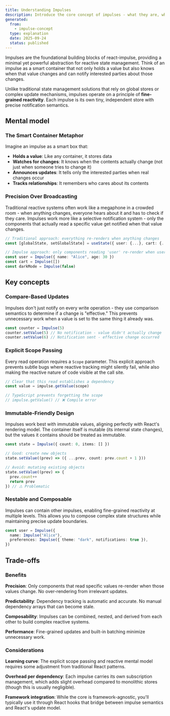 ```yaml
---
title: Understanding Impulses
description: Introduce the core concept of impulses - what they are, why they exist, and how they work
generated:
  from:
    - impulse-concept
  type: explanation
  date: 2025-09-24
  status: published
---
```


Impulses are the foundational building blocks of react-impulse, providing a minimal yet powerful abstraction for reactive state management. Think of an impulse as a smart container that not only holds a value but also knows when that value changes and can notify interested parties about those changes.

Unlike traditional state management solutions that rely on global stores or complex update mechanisms, impulses operate on a principle of **fine-grained reactivity**. Each impulse is its own tiny, independent store with precise notification semantics.

## Mental model

### The Smart Container Metaphor

Imagine an impulse as a smart box that:

- **Holds a value**: Like any container, it stores data
- **Watches for changes**: It knows when the contents actually change (not just when someone tries to change it)
- **Announces updates**: It tells only the interested parties when real changes occur
- **Tracks relationships**: It remembers who cares about its contents

### Precision Over Broadcasting

Traditional reactive systems often work like a megaphone in a crowded room - when anything changes, everyone hears about it and has to check if they care. Impulses work more like a selective notification system - only the components that actually read a specific value get notified when that value changes.

```typescript
// Traditional approach: everything re-renders when anything changes
const [globalState, setGlobalState] = useState({ user: {...}, cart: {...}, ui: {...} })

// Impulse approach: only components reading 'user' re-render when user changes
const user = Impulse({ name: "Alice", age: 30 })
const cart = Impulse([])
const darkMode = Impulse(false)
```

## Key concepts

### Compare-Based Updates

Impulses don't just notify on every write operation - they use comparison semantics to determine if a change is "effective." This prevents unnecessary work when a value is set to the same thing it already was.

```typescript
const counter = Impulse(5)
counter.setValue(5) // No notification - value didn't actually change
counter.setValue(6) // Notification sent - effective change occurred
```

### Explicit Scope Passing

Every read operation requires a `Scope` parameter. This explicit approach prevents subtle bugs where reactive tracking might silently fail, while also making the reactive nature of code visible at the call site.

```typescript
// Clear that this read establishes a dependency
const value = impulse.getValue(scope)

// TypeScript prevents forgetting the scope
// impulse.getValue() // ❌ Compile error
```

### Immutable-Friendly Design

Impulses work best with immutable values, aligning perfectly with React's rendering model. The container itself is mutable (its internal state changes), but the values it contains should be treated as immutable.

```typescript
const state = Impulse({ count: 0, items: [] })

// Good: create new objects
state.setValue((prev) => ({ ...prev, count: prev.count + 1 }))

// Avoid: mutating existing objects
state.setValue((prev) => {
  prev.count++
  return prev
}) // ⚠️ Problematic
```

### Nestable and Composable

Impulses can contain other impulses, enabling fine-grained reactivity at multiple levels. This allows you to compose complex state structures while maintaining precise update boundaries.

```typescript
const user = Impulse({
  name: Impulse("Alice"),
  preferences: Impulse({ theme: "dark", notifications: true }),
})
```

## Trade-offs

### Benefits

**Precision**: Only components that read specific values re-render when those values change. No over-rendering from irrelevant updates.

**Predictability**: Dependency tracking is automatic and accurate. No manual dependency arrays that can become stale.

**Composability**: Impulses can be combined, nested, and derived from each other to build complex reactive systems.

**Performance**: Fine-grained updates and built-in batching minimize unnecessary work.

### Considerations

**Learning curve**: The explicit scope passing and reactive mental model requires some adjustment from traditional React patterns.

**Overhead per dependency**: Each impulse carries its own subscription management, which adds slight overhead compared to monolithic stores (though this is usually negligible).

**Framework integration**: While the core is framework-agnostic, you'll typically use it through React hooks that bridge between impulse semantics and React's update model.
